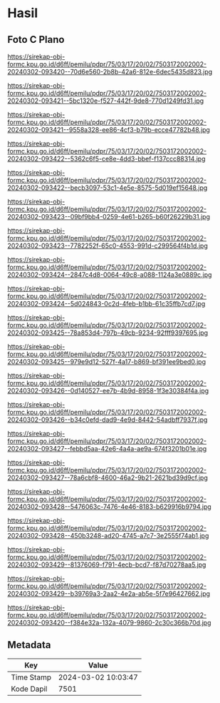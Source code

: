 # Hasil

## Foto C Plano

https://sirekap-obj-formc.kpu.go.id/d6ff/pemilu/pdpr/75/03/17/20/02/7503172002002-20240302-093420--70d6e560-2b8b-42a6-812e-6dec5435d823.jpg

https://sirekap-obj-formc.kpu.go.id/d6ff/pemilu/pdpr/75/03/17/20/02/7503172002002-20240302-093421--5bc1320e-f527-442f-9de8-770d1249fd31.jpg

https://sirekap-obj-formc.kpu.go.id/d6ff/pemilu/pdpr/75/03/17/20/02/7503172002002-20240302-093421--9558a328-ee86-4cf3-b79b-ecce47782b48.jpg

https://sirekap-obj-formc.kpu.go.id/d6ff/pemilu/pdpr/75/03/17/20/02/7503172002002-20240302-093422--5362c6f5-ce8e-4dd3-bbef-f137ccc88314.jpg

https://sirekap-obj-formc.kpu.go.id/d6ff/pemilu/pdpr/75/03/17/20/02/7503172002002-20240302-093422--becb3097-53c1-4e5e-8575-5d019ef15648.jpg

https://sirekap-obj-formc.kpu.go.id/d6ff/pemilu/pdpr/75/03/17/20/02/7503172002002-20240302-093423--09bf9bb4-0259-4e61-b265-b60f26229b31.jpg

https://sirekap-obj-formc.kpu.go.id/d6ff/pemilu/pdpr/75/03/17/20/02/7503172002002-20240302-093423--7782252f-65c0-4553-991d-c299564f4b1d.jpg

https://sirekap-obj-formc.kpu.go.id/d6ff/pemilu/pdpr/75/03/17/20/02/7503172002002-20240302-093424--2847c4d8-0064-49c8-a088-1124a3e0889c.jpg

https://sirekap-obj-formc.kpu.go.id/d6ff/pemilu/pdpr/75/03/17/20/02/7503172002002-20240302-093424--5d024843-0c2d-4feb-b1bb-61c35ffb7cd7.jpg

https://sirekap-obj-formc.kpu.go.id/d6ff/pemilu/pdpr/75/03/17/20/02/7503172002002-20240302-093425--78a853d4-797b-49cb-9234-92fff9397695.jpg

https://sirekap-obj-formc.kpu.go.id/d6ff/pemilu/pdpr/75/03/17/20/02/7503172002002-20240302-093425--979e9d12-527f-4a17-b869-bf391ee9bed0.jpg

https://sirekap-obj-formc.kpu.go.id/d6ff/pemilu/pdpr/75/03/17/20/02/7503172002002-20240302-093426--0d140527-ee7b-4b9d-8958-1f3e30384f4a.jpg

https://sirekap-obj-formc.kpu.go.id/d6ff/pemilu/pdpr/75/03/17/20/02/7503172002002-20240302-093426--b34c0efd-dad9-4e9d-8442-54adbff7937f.jpg

https://sirekap-obj-formc.kpu.go.id/d6ff/pemilu/pdpr/75/03/17/20/02/7503172002002-20240302-093427--febbd5aa-42e6-4a4a-ae9a-674f3201b01e.jpg

https://sirekap-obj-formc.kpu.go.id/d6ff/pemilu/pdpr/75/03/17/20/02/7503172002002-20240302-093427--78a6cbf8-4600-46a2-9b21-2621bd39d9cf.jpg

https://sirekap-obj-formc.kpu.go.id/d6ff/pemilu/pdpr/75/03/17/20/02/7503172002002-20240302-093428--5476063c-7476-4e46-8183-b629916b9794.jpg

https://sirekap-obj-formc.kpu.go.id/d6ff/pemilu/pdpr/75/03/17/20/02/7503172002002-20240302-093428--450b3248-ad20-4745-a7c7-3e2555f74ab1.jpg

https://sirekap-obj-formc.kpu.go.id/d6ff/pemilu/pdpr/75/03/17/20/02/7503172002002-20240302-093429--81376069-f791-4ecb-bcd7-f87d70278aa5.jpg

https://sirekap-obj-formc.kpu.go.id/d6ff/pemilu/pdpr/75/03/17/20/02/7503172002002-20240302-093429--b39769a3-2aa2-4e2a-ab5e-5f7e96427662.jpg

https://sirekap-obj-formc.kpu.go.id/d6ff/pemilu/pdpr/75/03/17/20/02/7503172002002-20240302-093420--f384e32a-132a-4079-9860-2c30c366b70d.jpg


## Metadata

| Key        | Value               |
| ---------- | ------------------- |
| Time Stamp | 2024-03-02 10:03:47 |
| Kode Dapil | 7501                |



